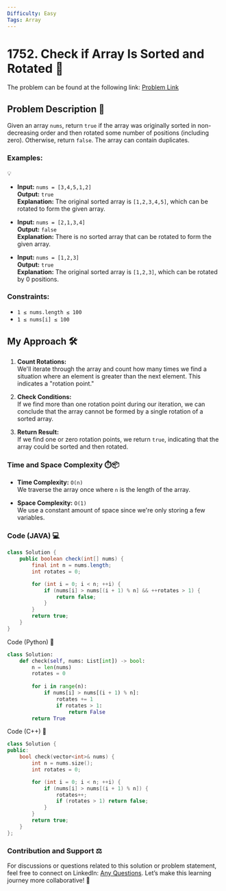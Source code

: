 ```yaml
---
Difficulty: Easy  
Tags: Array
---
```


# 1752. Check if Array Is Sorted and Rotated 🎉
The problem can be found at the following link: [Problem Link](https://leetcode.com/problems/check-if-array-is-sorted-and-rotated/description/)

## Problem Description 📜
Given an array `nums`, return `true` if the array was originally sorted in non-decreasing order and then rotated some number of positions (including zero). Otherwise, return `false`. The array can contain duplicates.

### Examples:
💡
- **Input:** `nums = [3,4,5,1,2]`  
  **Output:** `true`  
  **Explanation:** The original sorted array is `[1,2,3,4,5]`, which can be rotated to form the given array.

- **Input:** `nums = [2,1,3,4]`  
  **Output:** `false`  
  **Explanation:** There is no sorted array that can be rotated to form the given array.

- **Input:** `nums = [1,2,3]`  
  **Output:** `true`  
  **Explanation:** The original sorted array is `[1,2,3]`, which can be rotated by 0 positions.

### Constraints:
- `1 ≤ nums.length ≤ 100`
- `1 ≤ nums[i] ≤ 100`

## My Approach 🛠️
1. **Count Rotations:**  
   We'll iterate through the array and count how many times we find a situation where an element is greater than the next element. This indicates a "rotation point."

2. **Check Conditions:**  
   If we find more than one rotation point during our iteration, we can conclude that the array cannot be formed by a single rotation of a sorted array.

3. **Return Result:**  
   If we find one or zero rotation points, we return `true`, indicating that the array could be sorted and then rotated.

### Time and Space Complexity ⏱️📦
- **Time Complexity:** `O(n)`  
  We traverse the array once where `n` is the length of the array.

- **Space Complexity:** `O(1)`  
  We use a constant amount of space since we're only storing a few variables.

### Code (JAVA) 💻
```java
class Solution {
    public boolean check(int[] nums) {
        final int n = nums.length;
        int rotates = 0;

        for (int i = 0; i < n; ++i) {
            if (nums[i] > nums[(i + 1) % n] && ++rotates > 1) {
                return false;
            }
        }
        return true;
    }
}
```

Code (Python) 🐍

```python
class Solution:
    def check(self, nums: List[int]) -> bool:
        n = len(nums)
        rotates = 0
        
        for i in range(n):
            if nums[i] > nums[(i + 1) % n]:
                rotates += 1
                if rotates > 1:
                    return False
        return True
```

Code (C++) 🔩
```cpp
class Solution {
public:
    bool check(vector<int>& nums) {
        int n = nums.size();
        int rotates = 0;

        for (int i = 0; i < n; ++i) {
            if (nums[i] > nums[(i + 1) % n]) {
                rotates++;
                if (rotates > 1) return false;
            }
        }
        return true;
    }
};
```

### Contribution and Support ⚖️
For discussions or questions related to this solution or problem statement, feel free to connect on LinkedIn: [Any Questions](https://www.linkedin.com/in/soham--deshmukh). Let’s make this learning journey more collaborative! 🌟
